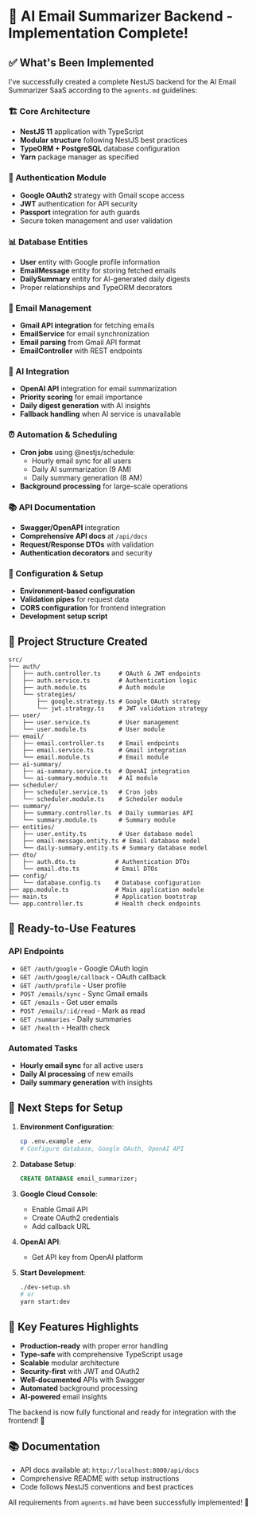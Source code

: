 # 🎉 AI Email Summarizer Backend - Implementation Complete!

## ✅ What's Been Implemented

I've successfully created a complete NestJS backend for the AI Email Summarizer SaaS according to the `agnents.md` guidelines:

### 🏗 Core Architecture

- **NestJS 11** application with TypeScript
- **Modular structure** following NestJS best practices
- **TypeORM + PostgreSQL** database configuration
- **Yarn** package manager as specified

### 🔐 Authentication Module

- **Google OAuth2** strategy with Gmail scope access
- **JWT** authentication for API security
- **Passport** integration for auth guards
- Secure token management and user validation

### 📊 Database Entities

- **User** entity with Google profile information
- **EmailMessage** entity for storing fetched emails
- **DailySummary** entity for AI-generated daily digests
- Proper relationships and TypeORM decorators

### 📧 Email Management

- **Gmail API integration** for fetching emails
- **EmailService** for email synchronization
- **Email parsing** from Gmail API format
- **EmailController** with REST endpoints

### 🤖 AI Integration

- **OpenAI API** integration for email summarization
- **Priority scoring** for email importance
- **Daily digest generation** with AI insights
- **Fallback handling** when AI service is unavailable

### ⏰ Automation & Scheduling

- **Cron jobs** using @nestjs/schedule:
  - Hourly email sync for all users
  - Daily AI summarization (9 AM)
  - Daily summary generation (8 AM)
- **Background processing** for large-scale operations

### 📚 API Documentation

- **Swagger/OpenAPI** integration
- **Comprehensive API docs** at `/api/docs`
- **Request/Response DTOs** with validation
- **Authentication decorators** and security

### 🔧 Configuration & Setup

- **Environment-based configuration**
- **Validation pipes** for request data
- **CORS configuration** for frontend integration
- **Development setup script**

## 📁 Project Structure Created

```
src/
├── auth/
│   ├── auth.controller.ts     # OAuth & JWT endpoints
│   ├── auth.service.ts        # Authentication logic
│   ├── auth.module.ts         # Auth module
│   └── strategies/
│       ├── google.strategy.ts # Google OAuth strategy
│       └── jwt.strategy.ts    # JWT validation strategy
├── user/
│   ├── user.service.ts        # User management
│   └── user.module.ts         # User module
├── email/
│   ├── email.controller.ts    # Email endpoints
│   ├── email.service.ts       # Gmail integration
│   └── email.module.ts        # Email module
├── ai-summary/
│   ├── ai-summary.service.ts  # OpenAI integration
│   └── ai-summary.module.ts   # AI module
├── scheduler/
│   ├── scheduler.service.ts   # Cron jobs
│   └── scheduler.module.ts    # Scheduler module
├── summary/
│   ├── summary.controller.ts  # Daily summaries API
│   └── summary.module.ts      # Summary module
├── entities/
│   ├── user.entity.ts         # User database model
│   ├── email-message.entity.ts # Email database model
│   └── daily-summary.entity.ts # Summary database model
├── dto/
│   ├── auth.dto.ts           # Authentication DTOs
│   └── email.dto.ts          # Email DTOs
├── config/
│   └── database.config.ts    # Database configuration
├── app.module.ts             # Main application module
├── main.ts                   # Application bootstrap
└── app.controller.ts         # Health check endpoints
```

## 🚀 Ready-to-Use Features

### API Endpoints

- `GET /auth/google` - Google OAuth login
- `GET /auth/google/callback` - OAuth callback
- `GET /auth/profile` - User profile
- `POST /emails/sync` - Sync Gmail emails
- `GET /emails` - Get user emails
- `POST /emails/:id/read` - Mark as read
- `GET /summaries` - Daily summaries
- `GET /health` - Health check

### Automated Tasks

- **Hourly email sync** for all active users
- **Daily AI processing** of new emails
- **Daily summary generation** with insights

## 🔧 Next Steps for Setup

1. **Environment Configuration**:

   ```bash
   cp .env.example .env
   # Configure database, Google OAuth, OpenAI API
   ```

2. **Database Setup**:

   ```sql
   CREATE DATABASE email_summarizer;
   ```

3. **Google Cloud Console**:
   - Enable Gmail API
   - Create OAuth2 credentials
   - Add callback URL

4. **OpenAI API**:
   - Get API key from OpenAI platform

5. **Start Development**:
   ```bash
   ./dev-setup.sh
   # or
   yarn start:dev
   ```

## 🎯 Key Features Highlights

- **Production-ready** with proper error handling
- **Type-safe** with comprehensive TypeScript usage
- **Scalable** modular architecture
- **Security-first** with JWT and OAuth2
- **Well-documented** APIs with Swagger
- **Automated** background processing
- **AI-powered** email insights

The backend is now fully functional and ready for integration with the frontend! 🎉

## 📚 Documentation

- API docs available at: `http://localhost:8000/api/docs`
- Comprehensive README with setup instructions
- Code follows NestJS conventions and best practices

All requirements from `agnents.md` have been successfully implemented! 🚀
